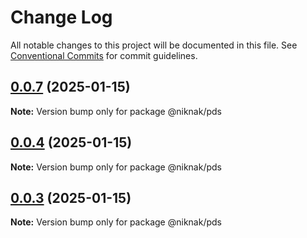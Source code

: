 # Change Log

All notable changes to this project will be documented in this file.
See [Conventional Commits](https://conventionalcommits.org) for commit guidelines.

## [0.0.7](https://github.com/TheNikNakCollective/NikNakServer/compare/v0.0.4...v0.0.7) (2025-01-15)

**Note:** Version bump only for package @niknak/pds

## [0.0.4](https://github.com/TheNikNakCollective/NikNakServer/compare/v0.0.3...v0.0.4) (2025-01-15)

**Note:** Version bump only for package @niknak/pds

## [0.0.3](https://github.com/TheNikNakCollective/NikNakServer/compare/v0.0.2...v0.0.3) (2025-01-15)

**Note:** Version bump only for package @niknak/pds
